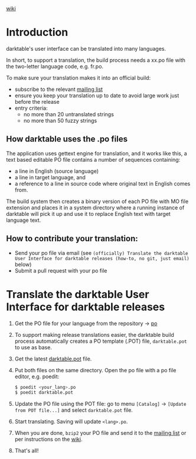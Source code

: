 [wiki](https://github.com/darktable-org/darktable/wiki/Translations)
# Introduction

darktable's user interface can be translated into many languages. 

In short, to support a translation, the build process needs a xx.po file with the two-letter language code, e.g. fr.po.

To make sure your translation makes it into an official build:
- subscribe to the relevant [mailing list](https://www.darktable.org/contact/)
- ensure you keep your translation up to date to avoid large work just before the release
- entry criteria:
  - no more than 20 untranslated strings 
  - no more than 50 fuzzy strings 

## How darktable uses the .po files

The application uses gettext engine for translation, and it works like this, a text based editable PO file contains a number of sequences containing: 
- a line in English (source language)
- a line in target language, and 
- a reference to a line in source code where original text in English comes from. 

The build system then creates a binary version of each PO file with MO file extension and places it in a system directory where a running instance of darktable will pick it up and use it to replace English text with target language text.

## How to contribute your translation:
- Send your po file via email (see `(officially) Translate the darktable User Interface for darktable releases (how-to, no git, just email)` below)
- Submit a pull request with your po file

# Translate the darktable User Interface for darktable releases

1. Get the PO file for your language from the repository -> [po](../po)

2. To support making release translations easier, the darktable build process automatically creates a PO template (.POT) file, `darktable.pot` to use as base.

3. Get the latest [darktable.pot](../po/darktable.pot) file.

4. Put both files on the same directory. Open the po file with a po file editor, e.g. poedit:
    ```bash
    $ poedit <your_lang>.po
    $ poedit darktable.pot
    ```
5. Update the PO file using the POT file: go to menu `[Catalog]` ->
`[Update from POT file...]` and select `darktable.pot` file.

6. Start translating. Saving will update `<lang>.po`.

7. When you are done, `bzip2` your PO file and send it to the [mailing list](https://www.darktable.org/contact/) or per instructions on the [wiki](https://github.com/darktable-org/darktable/wiki/Translations).

8. That's all!
